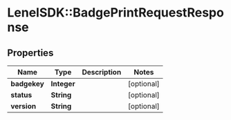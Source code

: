 # LenelSDK::BadgePrintRequestResponse

## Properties
Name | Type | Description | Notes
------------ | ------------- | ------------- | -------------
**badgekey** | **Integer** |  | [optional] 
**status** | **String** |  | [optional] 
**version** | **String** |  | [optional] 


